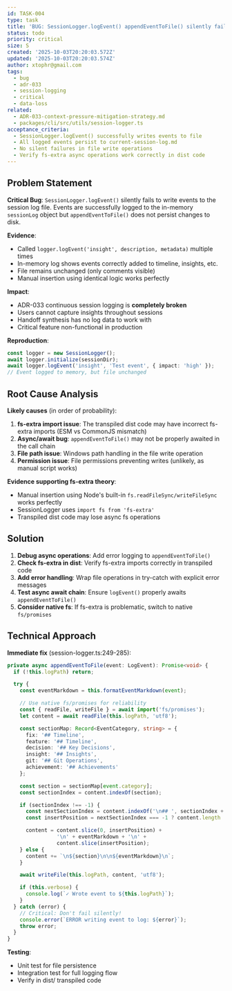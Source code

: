 ```yaml
---
id: TASK-004
type: task
title: 'BUG: SessionLogger.logEvent() appendEventToFile() silently fails'
status: todo
priority: critical
size: S
created: '2025-10-03T20:20:03.572Z'
updated: '2025-10-03T20:20:03.574Z'
author: xtophr@gmail.com
tags:
  - bug
  - adr-033
  - session-logging
  - critical
  - data-loss
related:
  - ADR-033-context-pressure-mitigation-strategy.md
  - packages/cli/src/utils/session-logger.ts
acceptance_criteria:
  - SessionLogger.logEvent() successfully writes events to file
  - All logged events persist to current-session-log.md
  - No silent failures in file write operations
  - Verify fs-extra async operations work correctly in dist code
---
```

## Problem Statement

**Critical Bug**: `SessionLogger.logEvent()` silently fails to write events to the session log file. Events are successfully logged to the in-memory `sessionLog` object but `appendEventToFile()` does not persist changes to disk.

**Evidence**:
- Called `logger.logEvent('insight', description, metadata)` multiple times
- In-memory log shows events correctly added to timeline, insights, etc.
- File remains unchanged (only comments visible)
- Manual insertion using identical logic works perfectly

**Impact**:
- ADR-033 continuous session logging is **completely broken**
- Users cannot capture insights throughout sessions
- Handoff synthesis has no log data to work with
- Critical feature non-functional in production

**Reproduction**:
```typescript
const logger = new SessionLogger();
await logger.initialize(sessionDir);
await logger.logEvent('insight', 'Test event', { impact: 'high' });
// Event logged to memory, but file unchanged
```

## Root Cause Analysis

**Likely causes** (in order of probability):

1. **fs-extra import issue**: The transpiled dist code may have incorrect fs-extra imports (ESM vs CommonJS mismatch)
2. **Async/await bug**: `appendEventToFile()` may not be properly awaited in the call chain
3. **File path issue**: Windows path handling in the file write operation
4. **Permission issue**: File permissions preventing writes (unlikely, as manual script works)

**Evidence supporting fs-extra theory**:
- Manual insertion using Node's built-in `fs.readFileSync/writeFileSync` works perfectly
- SessionLogger uses `import fs from 'fs-extra'`
- Transpiled dist code may lose async fs operations

## Solution

1. **Debug async operations**: Add error logging to `appendEventToFile()`
2. **Check fs-extra in dist**: Verify fs-extra imports correctly in transpiled code
3. **Add error handling**: Wrap file operations in try-catch with explicit error messages
4. **Test async await chain**: Ensure `logEvent()` properly awaits `appendEventToFile()`
5. **Consider native fs**: If fs-extra is problematic, switch to native `fs/promises`

## Technical Approach

**Immediate fix** (session-logger.ts:249-285):

```typescript
private async appendEventToFile(event: LogEvent): Promise<void> {
  if (!this.logPath) return;

  try {
    const eventMarkdown = this.formatEventMarkdown(event);

    // Use native fs/promises for reliability
    const { readFile, writeFile } = await import('fs/promises');
    let content = await readFile(this.logPath, 'utf8');

    const sectionMap: Record<EventCategory, string> = {
      fix: '## Timeline',
      feature: '## Timeline',
      decision: '## Key Decisions',
      insight: '## Insights',
      git: '## Git Operations',
      achievement: '## Achievements'
    };

    const section = sectionMap[event.category];
    const sectionIndex = content.indexOf(section);

    if (sectionIndex !== -1) {
      const nextSectionIndex = content.indexOf('\n## ', sectionIndex + section.length);
      const insertPosition = nextSectionIndex === -1 ? content.length : nextSectionIndex;

      content = content.slice(0, insertPosition) +
                '\n' + eventMarkdown + '\n' +
                content.slice(insertPosition);
    } else {
      content += `\n${section}\n\n${eventMarkdown}\n`;
    }

    await writeFile(this.logPath, content, 'utf8');

    if (this.verbose) {
      console.log(`✓ Wrote event to ${this.logPath}`);
    }
  } catch (error) {
    // Critical: Don't fail silently!
    console.error(`ERROR writing event to log: ${error}`);
    throw error;
  }
}
```

**Testing**:
- Unit test for file persistence
- Integration test for full logging flow
- Verify in dist/ transpiled code
